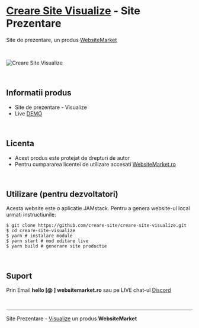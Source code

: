 # [Creare Site Visualize](https://creare-site-visualize.websitemarket.ro/) - Site Prezentare

Site de prezentare, un produs [WebsiteMarket](https://websitemarket.ro)

<br />

![Creare Site Visualize](https://raw.githubusercontent.com/creare-site/static/master/produse/creare-site-visualize-intro.gif)

<br />

## Informatii produs

- Site de prezentare - Visualize
- Live [DEMO](https://creare-site-visualize.websitemarket.ro)
 
<br />

## Licenta

- Acest produs este protejat de drepturi de autor
- Pentru cumpararea licentei de utilizare accesati [WebsiteMarket.ro](https://websitemarket.ro) 

<br />

## Utilizare (pentru dezvoltatori)

Acesta website este o aplicatie JAMstack. Pentru a genera website-ul local urmati instructiunile:

```
$ git clone https://github.com/creare-site/creare-site-visualize.git
$ cd creare-site-visualize
$ yarn # instalare module
$ yarn start # mod editare live
$ yarn build # generare site productie
```

<br />

## Suport

Prin Email **hello [@ ] websitemarket.ro** sau pe LIVE chat-ul [Discord](https://discord.gg/MFRQmAk)

<br />

---
Site Prezentare - [Visualize](https://creare-site-visualize.websitemarket.ro/) un produs **WebsiteMarket**

